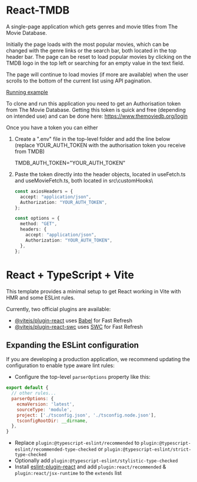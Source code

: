 # React-TMDB
A single-page application which gets genres and movie titles from The Movie Database.

Initially the page loads with the most popular movies, which can be changed with the genre links or the search bar, both located in the top header bar. 
The page can be reset to load popular movies by clicking on the TMDB logo in the top left or searching for an empty value in the text field. 

The page will continue to load movies (if more are available) when the user scrolls to the bottom of the current list using API pagination. 

[Running example](https://react-tmdb-ald.netlify.app)

To clone and run this application you need to get an Authorisation token from The Movie Database. 
Getting this token is quick and free (depending on intended use) and can be done here: https://www.themoviedb.org/login

Once you have a token you can either 
  1. Create a ".env" file in the top-level folder and add the line below (replace YOUR_AUTH_TOKEN with the authorisation token you receive from TMDB)
      
      TMDB_AUTH_TOKEN="YOUR_AUTH_TOKEN"

  2. Paste the token directly into the header objects, located in useFetch.ts and useMovieFetch.ts, both located in src\customHooks\

      ```useMovieFetch.ts
      const axiosHeaders = {
        accept: "application/json",
        Authorization: "YOUR_AUTH_TOKEN",
      };
      ```

      ```useFetch.ts
      const options = {
        method: "GET",
        headers: {
          accept: "application/json",
          Authorization: "YOUR_AUTH_TOKEN",
        },
      };
      ```

# React + TypeScript + Vite

This template provides a minimal setup to get React working in Vite with HMR and some ESLint rules.

Currently, two official plugins are available:

- [@vitejs/plugin-react](https://github.com/vitejs/vite-plugin-react/blob/main/packages/plugin-react/README.md) uses [Babel](https://babeljs.io/) for Fast Refresh
- [@vitejs/plugin-react-swc](https://github.com/vitejs/vite-plugin-react-swc) uses [SWC](https://swc.rs/) for Fast Refresh

## Expanding the ESLint configuration

If you are developing a production application, we recommend updating the configuration to enable type aware lint rules:

- Configure the top-level `parserOptions` property like this:

```js
export default {
  // other rules...
  parserOptions: {
    ecmaVersion: 'latest',
    sourceType: 'module',
    project: ['./tsconfig.json', './tsconfig.node.json'],
    tsconfigRootDir: __dirname,
  },
}
```

- Replace `plugin:@typescript-eslint/recommended` to `plugin:@typescript-eslint/recommended-type-checked` or `plugin:@typescript-eslint/strict-type-checked`
- Optionally add `plugin:@typescript-eslint/stylistic-type-checked`
- Install [eslint-plugin-react](https://github.com/jsx-eslint/eslint-plugin-react) and add `plugin:react/recommended` & `plugin:react/jsx-runtime` to the `extends` list
